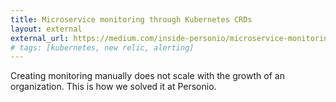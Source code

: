 ```yaml
---
title: Microservice monitoring through Kubernetes CRDs
layout: external
external_url: https://medium.com/inside-personio/microservice-monitoring-as-kubernetes-crds-5dbad63567d
# tags: [kubernetes, new relic, alerting]
---
```

Creating monitoring manually does not scale with the growth of an organization. This is how we solved it
at Personio.